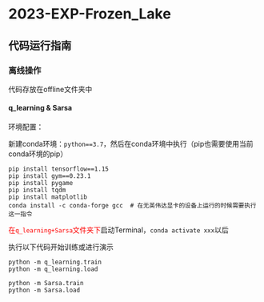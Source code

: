 # 2023-EXP-Frozen_Lake

## 代码运行指南

### 离线操作

代码存放在offline文件夹中

#### q_learning & Sarsa

环境配置：

新建conda环境：`python==3.7`，然后在conda环境中执行（pip也需要使用当前conda环境的pip）

```
pip install tensorflow==1.15
pip install gym==0.23.1
pip install pygame
pip install tqdm
pip install matplotlib
conda install -c conda-forge gcc  # 在无英伟达显卡的设备上运行的时候需要执行这一指令
```

<font color=red>在`q_learning+Sarsa`文件夹下</font>启动Terminal，`conda activate xxx`以后

执行以下代码开始训练或进行演示

```
python -m q_learning.train
python -m q_learning.load
```

```
python -m Sarsa.train
python -m Sarsa.load
```



